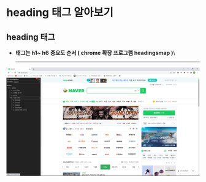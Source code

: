 # heading 태그 알아보기

## heading 태그&#x20;

* **태그는 h1\~ h6** **중요도 순서  ( chrome 확장 프로그램  headingsmap )**\
  ****

<img src="../.gitbook/assets/image.png" alt="" data-size="original">
